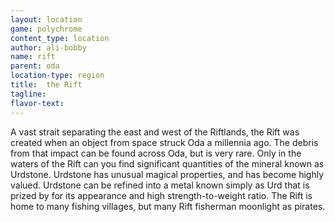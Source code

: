 ```yaml
---
layout: location
game: polychrome
content_type: location
author: ali-bobby
name: rift
parent: oda
location-type: region
title:  the Rift
tagline:
flavor-text:
---
```


A vast strait separating the east and west of the Riftlands, the Rift was created when an object from space struck Oda a millennia ago. The debris from that impact can be found across Oda, but is very rare. Only in the waters of the Rift can you find significant quantities of the mineral known as Urdstone. Urdstone has unusual magical properties, and has become highly valued. Urdstone can be refined into a metal known simply as Urd that is prized by for its appearance and high strength-to-weight ratio. The Rift is home to many fishing villages, but many Rift fisherman moonlight as pirates.
